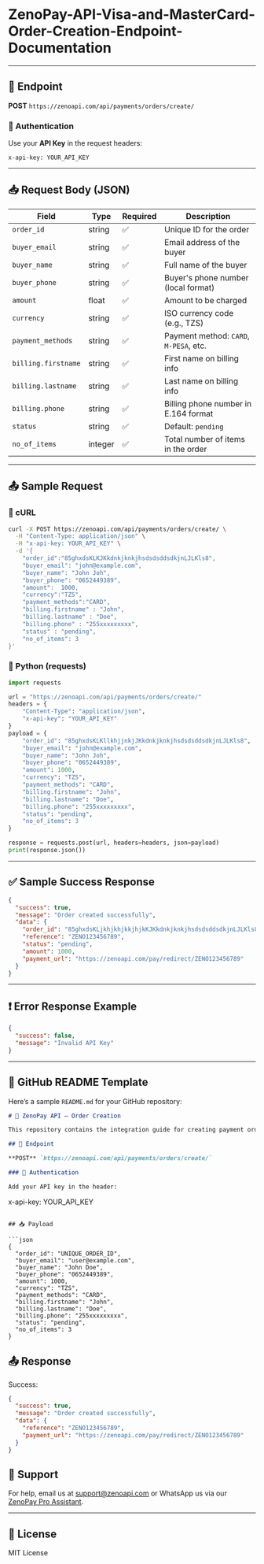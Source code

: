 # ZenoPay-API-Visa-and-MasterCard-Order-Creation-Endpoint-Documentation



---

## 🔗 Endpoint

**POST** `https://zenoapi.com/api/payments/orders/create/`

### 🔐 Authentication

Use your **API Key** in the request headers:

```
x-api-key: YOUR_API_KEY
```

---

## 📥 Request Body (JSON)

| Field               | Type    | Required | Description                            |
| ------------------- | ------- | -------- | -------------------------------------- |
| `order_id`          | string  | ✅        | Unique ID for the order                |
| `buyer_email`       | string  | ✅        | Email address of the buyer             |
| `buyer_name`        | string  | ✅        | Full name of the buyer                 |
| `buyer_phone`       | string  | ✅        | Buyer's phone number (local format)    |
| `amount`            | float   | ✅        | Amount to be charged                   |
| `currency`          | string  | ✅        | ISO currency code (e.g., TZS)          |
| `payment_methods`   | string  | ✅        | Payment method: `CARD`, `M-PESA`, etc. |
| `billing.firstname` | string  | ✅        | First name on billing info             |
| `billing.lastname`  | string  | ✅        | Last name on billing info              |
| `billing.phone`     | string  | ✅        | Billing phone number in E.164 format   |
| `status`            | string  | ✅        | Default: `pending`                     |
| `no_of_items`       | integer | ✅        | Total number of items in the order     |

---

## 📤 Sample Request

### 🔧 cURL

```bash
curl -X POST https://zenoapi.com/api/payments/orders/create/ \
  -H "Content-Type: application/json" \
  -H "x-api-key: YOUR_API_KEY" \
  -d '{
    "order_id":"85ghxdsKLKJKkdnkjknkjhsdsdsddsdkjnLJLKls8",
    "buyer_email": "john@example.com",
    "buyer_name": "John Joh",
    "buyer_phone": "0652449389",
    "amount":  1000,
    "currency":"TZS",
    "payment_methods":"CARD",
    "billing.firstname" : "John",
    "billing.lastname" : "Doe",
    "billing.phone" : "255xxxxxxxxx",
    "status" : "pending",
    "no_of_items": 3
}'
```

### 🐍 Python (requests)

```python
import requests

url = "https://zenoapi.com/api/payments/orders/create/"
headers = {
    "Content-Type": "application/json",
    "x-api-key": "YOUR_API_KEY"
}
payload = {
    "order_id": "85ghxdsKLKllkhjjnkjJKkdnkjknkjhsdsdsddsdkjnLJLKls8",
    "buyer_email": "john@example.com",
    "buyer_name": "John Joh",
    "buyer_phone": "0652449389",
    "amount": 1000,
    "currency": "TZS",
    "payment_methods": "CARD",
    "billing.firstname": "John",
    "billing.lastname": "Doe",
    "billing.phone": "255xxxxxxxxx",
    "status": "pending",
    "no_of_items": 3
}

response = requests.post(url, headers=headers, json=payload)
print(response.json())
```

---

## ✅ Sample Success Response

```json
{
  "success": true,
  "message": "Order created successfully",
  "data": {
    "order_id": "85ghxdsKLjkhjkhjkkjhjkKJKkdnkjknkjhsdsdsddsdkjnLJLKls8",
    "reference": "ZENO123456789",
    "status": "pending",
    "amount": 1000,
    "payment_url": "https://zenoapi.com/pay/redirect/ZENO123456789"
  }
}
```

---

## ❗ Error Response Example

```json
{
  "success": false,
  "message": "Invalid API Key"
}
```

---

## 📘 GitHub README Template

Here’s a sample `README.md` for your GitHub repository:

```md
# 🧾 ZenoPay API – Order Creation

This repository contains the integration guide for creating payment orders via the ZenoPay API.

## 📌 Endpoint

**POST** `https://zenoapi.com/api/payments/orders/create/`

### 🔐 Authentication

Add your API key in the header:
```

x-api-key: YOUR\_API\_KEY

````

## 📥 Payload

```json
{
  "order_id": "UNIQUE_ORDER_ID",
  "buyer_email": "user@example.com",
  "buyer_name": "John Doe",
  "buyer_phone": "0652449389",
  "amount": 1000,
  "currency": "TZS",
  "payment_methods": "CARD",
  "billing.firstname": "John",
  "billing.lastname": "Doe",
  "billing.phone": "255xxxxxxxxx",
  "status": "pending",
  "no_of_items": 3
}
````

## 📤 Response

Success:

```json
{
  "success": true,
  "message": "Order created successfully",
  "data": {
    "reference": "ZENO123456789",
    "payment_url": "https://zenoapi.com/pay/redirect/ZENO123456789"
  }
}
```

## 💬 Support

For help, email us at [support@zenoapi.com](mailto:support@zenoapi.com) or WhatsApp us via our [ZenoPay Pro Assistant](https://wa.me/255xxxxxxxxx).

---

## 📜 License

MIT License

```
